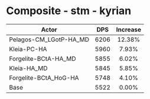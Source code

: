 # Composite - stm - kyrian
| Actor | DPS | Increase |
|---|:---:|:---:|
|Pelagos-CM_LGotP-HA_MD|6206|12.38%|
|Kleia-PC-HA|5960|7.93%|
|Forgelite-BCtA-HA_MD|5855|6.02%|
|Kleia-HA_MD|5845|5.85%|
|Forgelite-BCtA_HoG-HA|5748|4.10%|
|Base|5522|0.00%|
